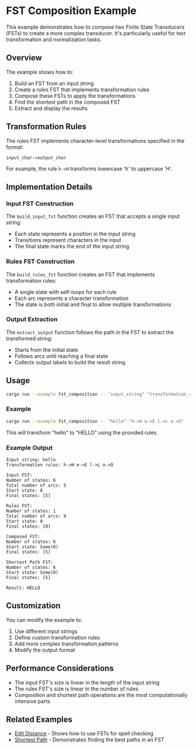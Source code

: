 # FST Composition Example

This example demonstrates how to compose two Finite State Transducers (FSTs) to create a more complex transducer. It's particularly useful for text transformation and normalization tasks.

## Overview

The example shows how to:
1. Build an FST from an input string
2. Create a rules FST that implements transformation rules
3. Compose these FSTs to apply the transformations
4. Find the shortest path in the composed FST
5. Extract and display the results

## Transformation Rules

The rules FST implements character-level transformations specified in the format:
```
input_char->output_char
```

For example, the rule `h->H` transforms lowercase 'h' to uppercase 'H'.

## Implementation Details

### Input FST Construction

The `build_input_fst` function creates an FST that accepts a single input string:
- Each state represents a position in the input string
- Transitions represent characters in the input
- The final state marks the end of the input string

### Rules FST Construction

The `build_rules_fst` function creates an FST that implements transformation rules:
- A single state with self-loops for each rule
- Each arc represents a character transformation
- The state is both initial and final to allow multiple transformations

### Output Extraction

The `extract_output` function follows the path in the FST to extract the transformed string:
- Starts from the initial state
- Follows arcs until reaching a final state
- Collects output labels to build the result string

## Usage

```bash
cargo run --example fst_composition -- "input_string" "transformation_rules"
```

### Example

```bash
cargo run --example fst_composition -- "hello" "h->H e->E l->L o->O"
```

This will transform "hello" to "HELLO" using the provided rules.

### Example Output

```
Input string: hello
Transformation rules: h->H e->E l->L o->O

Input FST:
Number of states: 6
Total number of arcs: 5
Start state: 0
Final states: [5]

Rules FST:
Number of states: 1
Total number of arcs: 4
Start state: 0
Final states: [0]

Composed FST:
Number of states: 6
Start state: Some(0)
Final states: [5]

Shortest Path FST:
Number of states: 6
Start state: Some(0)
Final states: [5]

Result: HELLO
```

## Customization

You can modify the example to:
1. Use different input strings
2. Define custom transformation rules
3. Add more complex transformation patterns
4. Modify the output format

## Performance Considerations

- The input FST's size is linear in the length of the input string
- The rules FST's size is linear in the number of rules
- Composition and shortest path operations are the most computationally intensive parts

## Related Examples

- [Edit Distance](../edit_distance.md) - Shows how to use FSTs for spell checking
- [Shortest Path](../shortest_path.md) - Demonstrates finding the best paths in an FST 